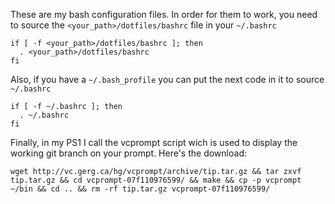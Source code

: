 These are my bash configuration files. In order for them to work, you need to source the `<your_path>/dotfiles/bashrc` file in your `~/.bashrc`

    if [ -f <your_path>/dotfiles/bashrc ]; then
      . <your_path>/dotfiles/bashrc
    fi

Also, if you have a `~/.bash_profile` you can put the next code in it to source `~/.bashrc`

    if [ -f ~/.bashrc ]; then
      . ~/.bashrc
    fi

Finally, in my PS1 I call the vcprompt script wich is used to display the working git branch on your prompt. Here's the download:

    wget http://vc.gerg.ca/hg/vcprompt/archive/tip.tar.gz && tar zxvf tip.tar.gz && cd vcprompt-07f110976599/ && make && cp -p vcprompt ~/bin && cd .. && rm -rf tip.tar.gz vcprompt-07f110976599/
